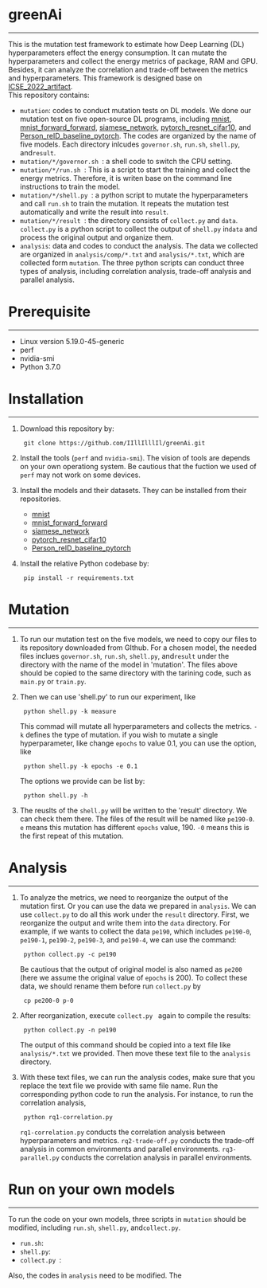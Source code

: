 # greenAi
***
This is the mutation test framework to estimate how Deep Learning (DL) hyperparameters effect the energy consumption. It can mutate the hyperparameters and collect the energy metrics of package, RAM and GPU. Besides, it can analyze the correlation and trade-off between the metrics and hyperparameters. This framework is designed base on [ICSE_2022_artifact](https://github.com/stefanos1316/ICSE_2022_artifact). <br>
This repository contains:
- `mutation`: codes to conduct mutation tests on DL models. We done our mutation test on five open-source DL programs, including [mnist](https://github.com/pytorch/examples/tree/main/mnist), [mnist_forward_forward](https://github.com/pytorch/examples/tree/main/mnist_forward_forward), [siamese_network](https://github.com/pytorch/examples/tree/main/siamese_network), [pytorch_resnet_cifar10](https://github.com/akamaster/pytorch_resnet_cifar10), and [Person_reID_baseline_pytorch](https://github.com/layumi/Person_reID_baseline_pytorch). The codes are organized by the name of five models. Each directory inlcudes `governor.sh`, `run.sh`, `shell.py`, and`result`. <br>
- `mutation/*/governor.sh `: a shell code to switch the CPU setting. <br>
- `mutation/*/run.sh `: This is a script to start the training and collect the energy metrics. Therefore, it is writen base on the command line instructions to train the model. <br>
- `mutation/*/shell.py `: a python script to mutate the hyperparameters and call `run.sh` to train the mutation. It repeats the mutation test automatically and write the result into `result`. <br>
- `mutation/*/result `: the directory consists of `collect.py` and `data`. `collect.py` is a python script to collect the output of `shell.py` in`data` and process the original output and organize them. <br>
- `analysis`: data and codes to conduct the analysis. The data we collected are organized in `analysis/comp/*.txt` and `analysis/*.txt`, which are collected form `mutation`. The three python scripts can conduct three types of analysis, including correlation analysis, trade-off analysis and parallel analysis. <br>

# Prerequisite
***
- Linux version 5.19.0-45-generic
- perf
- nvidia-smi
- Python 3.7.0

# Installation
***
1. Download this repository by:

		git clone https://github.com/IIllIlllIl/greenAi.git

2. Install the tools (`perf` and `nvidia-smi`). The vision of tools are depends on your own operationg system. Be cautious that the fuction we used of `perf` may not work on some devices.
3. Install the models and their datasets. They can be installed from their repositories.
	- [mnist](https://github.com/pytorch/examples/tree/main/mnist)
	- [mnist_forward_forward](https://github.com/pytorch/examples/tree/main/mnist_forward_forward)
	- [siamese_network](https://github.com/pytorch/examples/tree/main/siamese_network)
	- [pytorch_resnet_cifar10](https://github.com/akamaster/pytorch_resnet_cifar10)
	- [Person_reID_baseline_pytorch](https://github.com/layumi/Person_reID_baseline_pytorch)
4. Install the relative Python codebase by:

		pip install -r requirements.txt

# Mutation
***
1. To run our mutation test on the five models, we need to copy our files to its repository downloaded from GIthub. For a chosen model, the needed files inclues `governor.sh`, `run.sh`, `shell.py`, and`result` under the directory with the name of the model in 'mutation'. The files above should be copied to the same directory with the tarining code, such as `main.py` or `train.py`.
2. Then we can use 'shell.py' to run our experiment, like

		python shell.py -k measure

	This commad will mutate all hyperparameters and collects the metrics. `-k` defines the  type of mutation. if you wish to mutate a single hyperparameter, like change `epochs` to value 0.1, you can use the option, like

		python shell.py -k epochs -e 0.1

	The options we provide can be list by:

		python shell.py -h

3. The reuslts of the `shell.py` will be written to the 'result' directory. We can check them there. The files of the result will be named like `pe190-0`. `e` means this mutation has different `epochs` value, 190. `-0` means this is the first repeat of this mutation.

# Analysis
***
1. To analyze the metrics, we need to reorganize the output of the mutation first. Or you can use the data we prepared in `analysis`. We can use `collect.py` to do all this work under the `result` directory. First, we reorganize the output and write them into the `data` directory. For example, if we wants to collect the data `pe190`, which includes `pe190-0`, `pe190-1`, `pe190-2`, `pe190-3`, and `pe190-4`, we can use the command:

		python collect.py -c pe190

	Be cautious that the output of original model is also named as `pe200` (here we assume the original value of `epochs` is 200). To collect these data, we should rename them before run `collect.py` by

		cp pe200-0 p-0

2. After reorganization, execute `collect.py ` again to compile the results:

		python collect.py -n pe190

	The output of this command should be copied into a text file like `analysis/*.txt` we provided. Then move these text file to the `analysis` directory.

3. With these text files, we can run the analysis codes, make sure that you replace the text file we provide with same file name. Run the corresponding python code to run the analysis. For instance, to run the correlation analysis, 

		python rq1-correlation.py

	`rq1-correlation.py` conducts the correlation analysis between hyperparameters and metrics. `rq2-trade-off.py` conducts the trade-off analysis in common environments and parallel environments. `rq3-parallel.py` conducts the correlation analysis in parallel environments.

# Run on your own models
***
To run the code on your own models, three scripts in `mutation` should be modified, including `run.sh`, `shell.py`, and`collect.py`. 
- `run.sh`:
- `shell.py`: 
- `collect.py `: 

Also, the codes in `analysis` need to be modified. The 